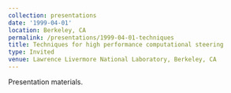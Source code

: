 ```yaml
---
collection: presentations
date: '1999-04-01'
location: Berkeley, CA
permalink: /presentations/1999-04-01-techniques
title: Techniques for high performance computational steering
type: Invited
venue: Lawrence Livermore National Laboratory, Berkeley, CA
---
```


Presentation materials.
